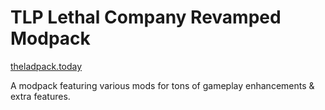 # TLP Lethal Company **Revamped** Modpack

[theladpack.today](https://theladpack.today/)

A modpack featuring various mods for tons of gameplay enhancements & extra features.
